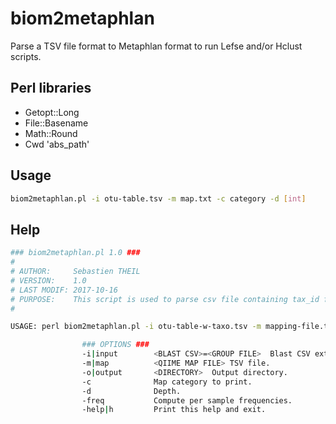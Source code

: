 # biom2metaphlan

Parse a TSV file format to Metaphlan format to run Lefse and/or Hclust scripts.

## Perl libraries

- Getopt::Long
- File::Basename
- Math::Round
- Cwd 'abs_path'

## Usage

```bash
biom2metaphlan.pl -i otu-table.tsv -m map.txt -c category -d [int]
```

## Help

```bash
### biom2metaphlan.pl 1.0 ###
#
# AUTHOR:     Sebastien THEIL
# VERSION:    1.0
# LAST MODIF: 2017-10-16
# PURPOSE:    This script is used to parse csv file containing tax_id field and creates Krona charts.
#

USAGE: perl biom2metaphlan.pl -i otu-table-w-taxo.tsv -m mapping-file.tsv

				### OPTIONS ###
				-i|input        <BLAST CSV>=<GROUP FILE>  Blast CSV extended file and CSV group file corresponding to blast (optional)
				-m|map          <QIIME MAP FILE> TSV file.
				-o|output       <DIRECTORY>  Output directory.
				-c              Map category to print.
				-d              Depth.
				-freq           Compute per sample frequencies.
				-help|h         Print this help and exit.
```
